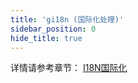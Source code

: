 ```yaml
---
title: 'gi18n (国际化处理)'
sidebar_position: 0
hide_title: true
---
```


详情请参考章节： [I18N国际化](output/goframe-v1.16-md/核心组件-重点/I18N国际化)

